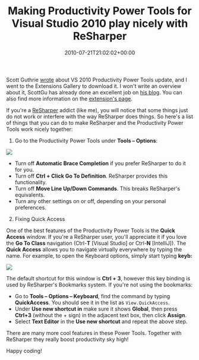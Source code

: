 ﻿---
title: Making Productivity Power Tools for Visual Studio 2010 play nicely with ReSharper
date: 2010-07-21T21:02:02+00:00
---
Scott Guthrie [wrote](http://weblogs.asp.net/scottgu/archive/2010/07/19/vs-2010-productivity-power-tools-update-with-some-cool-new-features.aspx) about VS 2010 Productivity Power Tools update, and I went to the Extensions Gallery to download it. I won't write an overview about it, ScottGu has already done an excellent job on [his blog](http://weblogs.asp.net/scottgu/archive/2010/07/19/vs-2010-productivity-power-tools-update-with-some-cool-new-features.aspx). You can also find more information on the [extension's page](http://visualstudiogallery.msdn.microsoft.com/en-us/d0d33361-18e2-46c0-8ff2-4adea1e34fef).

If you're a [ReSharper](http://www.jetbrains.com/resharper/) addict (like me), you will notice that some things just do not work or interfere with the way ReSharper does things. So here's a list of things that you can do to make ReSharper and the Productivity Power Tools work nicely together:

1. Go to the Productivity Power Tools under **Tools &ndash; Options**:

![](http://i1.wp.com/hmemcpy.com/wp-content/uploads/2010/09/image_31.png)

  * Turn off **Automatic Brace Completion** if you prefer ReSharper to do it for you.
  * Turn off **Ctrl + Click Go To Definition**. ReSharper provides this functionality.
  * Turn off **Move Line Up/Down Commands**. This breaks ReSharper's equivalents.
  * Turn any other settings on or off, depending on your personal preferences.

2. Fixing Quick Access

One of the best features of the Productivity Power Tools is the **Quick Access** window. If you're a ReSharper user, you'll appreciate it if you love the **Go To Class** navigation (Ctrl-**T** [Visual Studio] or Ctrl-**N** [IntelliJ]). The **Quick Access** allows you to navigate virtually everywhere by typing the name. For example, to open the Keyboard options, simply start typing **keyb:**

![](http://i1.wp.com/hmemcpy.com/wp-content/uploads/2010/09/SNAGHTML19bb3088_1.png)

The default shortcut for this window is **Ctrl + 3**, however this key binding is used by ReSharper's Bookmarks system. If you're not using the bookmarks:

  * Go to **Tools &ndash; Options &ndash; Keyboard**, find the command by typing **QuickAccess**. You should see it in the list as `View.QuickAccess`.
  * Under **Use new shortcut in** make sure it shows **Global**, then press **Ctrl+3** (without the + sign) in the adjacent text box, then click **Assign**.
  * Select **Text Editor** in the **Use new shortcut** and repeat the above step.

There are many more cool features in these Power Tools. Together with ReSharper they really boost productivity sky high!

Happy coding!
